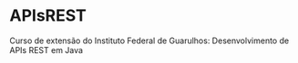 # APIsREST

Curso de extensão do Instituto Federal de Guarulhos: Desenvolvimento de APIs REST em Java





